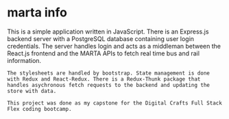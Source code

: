# marta info

<p>	This is a simple application written in JavaScript. There is an Express.js backend server with a PostgreSQL database containing user login credentials. The server handles login and acts as a middleman between the React.js frontend and the MARTA APIs to fetch real time bus and rail information.

	The stylesheets are handled by bootstrap. State management is done with Redux and React-Redux. There is a Redux-Thunk package that handles asychronous fetch requests to the backend and updating the store with data.

	This project was done as my capstone for the Digital Crafts Full Stack Flex coding bootcamp.
</p>
